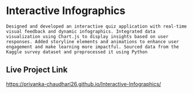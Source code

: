 # Interactive Infographics
    Designed and developed an interactive quiz application with real-time visual feedback and dynamic infographics. Integrated data visualization using Chart.js to display insights based on user responses. Added storyline elements and animations to enhance user engagement and make learning more impactful. Sourced data from the Kaggle survey dataset and preprocessed it using Python
## Live Project Link
https://priyanka-chaudhari26.github.io/Interactive-Infographics/
